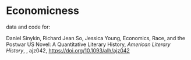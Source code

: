 # Economicness
data and code for:

Daniel Sinykin, Richard Jean So, Jessica Young, Economics, Race, and the Postwar US Novel: A Quantitative Literary History, *American Literary History*, , ajz042, https://doi.org/10.1093/alh/ajz042
